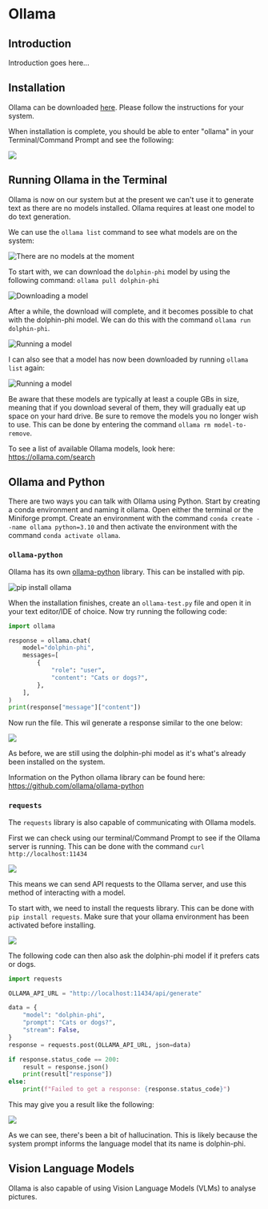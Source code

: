 # Ollama

## Introduction

Introduction goes here...

## Installation

Ollama can be downloaded [here](https://ollama.com/download). Please follow the instructions for your system.

When installation is complete, you should be able to enter "ollama" in your Terminal/Command Prompt and see the following:

![](images/ollama/ollama-installed.gif)

## Running Ollama in the Terminal

Ollama is now on our system but at the present we can't use it to generate text as there are no models installed. Ollama requires at least one model to do text generation.

We can use the `ollama list` command to see what models are on the system:

![There are no models at the moment](images/ollama/ollama-list-nothing.gif)

To start with, we can download the `dolphin-phi` model by using the following command: `ollama pull dolphin-phi`

![Downloading a model](images/ollama/ollama-pull-dolphinphi.gif)

After a while, the download will complete, and it becomes possible to chat with the dolphin-phi model. We can do this with the command `ollama run dolphin-phi`.

![Running a model](images/ollama/ollama-run-dolphinphi.gif)

I can also see that a model has now been downloaded by running `ollama list` again:

![Running a model](images/ollama/ollama-list-installed.png)

Be aware that these models are typically at least a couple GBs in size, meaning that if you download several of them, they will gradually eat up space on your hard drive. Be sure to remove the models you no longer wish to use. This can be done by entering the command `ollama rm model-to-remove`.

To see a list of available Ollama models, look here: https://ollama.com/search

## Ollama and Python

There are two ways you can talk with Ollama using Python. Start by creating a conda environment and naming it ollama. Open either the terminal or the Miniforge prompt. Create an environment with the command `conda create --name ollama python=3.10` and then activate the environment with the command `conda activate ollama`.

### `ollama-python`

Ollama has its own [ollama-python](https://github.com/ollama/ollama-python) library. This can be installed with pip.

![pip install ollama](images/ollama/pip-install-ollama.gif)

When the installation finishes, create an `ollama-test.py` file and open it in your text editor/IDE of choice. Now try running the following code:

```python
import ollama

response = ollama.chat(
    model="dolphin-phi",
    messages=[
        {
            "role": "user",
            "content": "Cats or dogs?",
        },
    ],
)
print(response["message"]["content"])
```

Now run the file. This wil generate a response similar to the one below:

![](images/ollama/ollama-python-cats-dogs.gif)

As before, we are still using the dolphin-phi model as it's what's already been installed on the system.

Information on the Python ollama library can be found here: https://github.com/ollama/ollama-python

### `requests`

The `requests` library is also capable of communicating with Ollama models. 

First we can check using our terminal/Command Prompt to see if the Ollama server is running. This can be done with the command `curl http://localhost:11434`

![](images/ollama/ollama-server.png)

This means we can send API requests to the Ollama server, and use this method of interacting with a model.

To start with, we need to install the requests library. This can be done with `pip install requests`. Make sure that your ollama environment has been activated before installing.

![](images/ollama/pip-install-requests.gif)

The following code can then also ask the dolphin-phi model if it prefers cats or dogs.

```python
import requests

OLLAMA_API_URL = "http://localhost:11434/api/generate"

data = {
    "model": "dolphin-phi",
    "prompt": "Cats or dogs?",
    "stream": False,
}
response = requests.post(OLLAMA_API_URL, json=data)

if response.status_code == 200:
    result = response.json()
    print(result["response"])
else:
    print(f"Failed to get a response: {response.status_code}")
```

This may give you a result like the following:

![](images/ollama/requests-cats-dogs.gif)

As we can see, there's been a bit of hallucination. This is likely because the system prompt informs the language model that its name is dolphin-phi.

## Vision Language Models

Ollama is also capable of using Vision Language Models (VLMs) to analyse pictures.

